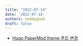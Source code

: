 ```yaml
---
title: "2022-07-14"
date: '2022-07-14'
authors: teddygood
draft: false
---
```


- [Hugo PaperMod theme 폰트 변경](https://teddygood.github.io/docs/change-font-in-papermod)